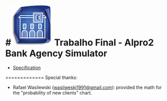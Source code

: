 #![Logo](src/resources/bank.png) Trabalho Final - Alpro2
  Bank Agency Simulator
=======
- [Specification](tf-2014-1.pdf)

=============
Special thanks:
  - Rafael Wasilewski (<wasilweski1991@gmail.com>): provided the math for the "probability of new clients" chart.
